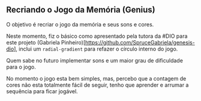 ## Recriando o Jogo da Memória (Genius)

O objetivo é recriar o jogo da memória e seus sons e cores.

Neste momento, fiz o básico como apresentado pela tutora da #DIO para este projeto (Gabriela Pinheiro)[https://github.com/SpruceGabriela/genesis-dio], inclui um `radial-gradient` para refazer o círculo interno do jogo.

Quem sabe no futuro implementar sons e um maior grau de dificuldade para o jogo.

No momento o jogo esta bem simples, mas, percebo que a contagem de cores não esta totalmente fácil de seguir, tenho que aprender e arrumar a sequência para ficar jogável.


